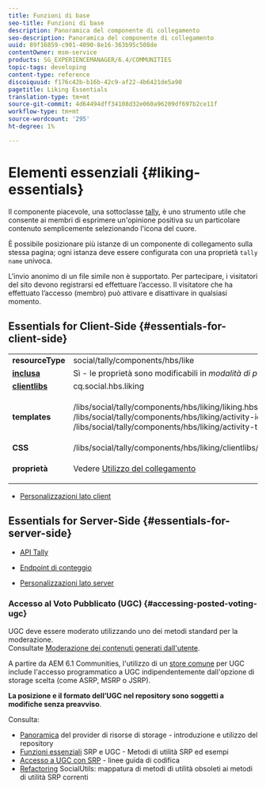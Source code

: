 ```yaml
---
title: Funzioni di base
seo-title: Funzioni di base
description: Panoramica del componente di collegamento
seo-description: Panoramica del componente di collegamento
uuid: 89f16859-c901-4090-8e16-363b95c508de
contentOwner: msm-service
products: SG_EXPERIENCEMANAGER/6.4/COMMUNITIES
topic-tags: developing
content-type: reference
discoiquuid: f176c42b-b16b-42c9-af22-4b6421de5a90
pagetitle: Liking Essentials
translation-type: tm+mt
source-git-commit: 4d64494dff34108d32e060a96209df697b2ce11f
workflow-type: tm+mt
source-wordcount: '295'
ht-degree: 1%

---
```



# Elementi essenziali {#liking-essentials}

Il componente piacevole, una sottoclasse [tally](tally.md), è uno strumento utile che consente ai membri di esprimere un&#39;opinione positiva su un particolare contenuto semplicemente selezionando l&#39;icona del cuore.

È possibile posizionare più istanze di un componente di collegamento sulla stessa pagina; ogni istanza deve essere configurata con una proprietà `tally name` univoca.

L&#39;invio anonimo di un file simile non è supportato. Per partecipare, i visitatori del sito devono registrarsi ed effettuare l’accesso. Il visitatore che ha effettuato l’accesso (membro) può attivare e disattivare in qualsiasi momento.

## Essentials for Client-Side {#essentials-for-client-side}

<table> 
 <tbody> 
  <tr> 
   <td> <strong>resourceType</strong></td> 
   <td>social/tally/components/hbs/like</td> 
  </tr> 
  <tr> 
   <td> <a href="scf.md#add-or-include-a-communities-component"><strong>inclusa</strong></a></td> 
   <td>Sì - le proprietà sono modificabili in <i>modalità di progettazione </i>modo</td> 
  </tr> 
  <tr> 
   <td> <a href="client-customize.md#clientlibs-for-scf"><strong>clientlibs</strong></a></td> 
   <td> cq.social.hbs.liking</td> 
  </tr> 
  <tr> 
   <td> <strong>templates</strong></td> 
   <td><p> /libs/social/tally/components/hbs/liking/liking.hbs<br /> /libs/social/tally/components/hbs/liking/activity-icon.hbs<br /> /libs/social/tally/components/hbs/liking/activity-title.hbs</p> </td> 
  </tr> 
  <tr> 
   <td><strong>CSS</strong></td> 
   <td> /libs/social/tally/components/hbs/liking/clientlibs/likingcomponent.css</td> 
  </tr> 
  <tr> 
   <td><strong>proprietà</strong></td> 
   <td><p>Vedere <a href="liking.md">Utilizzo del collegamento</a></p> </td> 
  </tr> 
 </tbody> 
</table>

* [Personalizzazioni lato client](client-customize.md)

## Essentials for Server-Side {#essentials-for-server-side}

* [API Tally](https://helpx.adobe.com/experience-manager/6-4/sites/developing/using/reference-materials/javadoc/com/adobe/cq/social/tally/client/api/package-summary.html)

* [Endpoint di conteggio](https://helpx.adobe.com/experience-manager/6-4/sites/developing/using/reference-materials/javadoc/com/adobe/cq/social/tally/client/endpoints/package-summary.html)

* [Personalizzazioni lato server](server-customize.md)

### Accesso al Voto Pubblicato (UGC) {#accessing-posted-voting-ugc}

UGC deve essere moderato utilizzando uno dei metodi standard per la moderazione.\
Consultate [Moderazione dei contenuti generati dall&#39;utente](moderate-ugc.md).

A partire da AEM 6.1 Communities, l&#39;utilizzo di un [store comune](working-with-srp.md) per UGC include l&#39;accesso programmatico a UGC indipendentemente dall&#39;opzione di storage scelta (come ASRP, MSRP o JSRP).

**La posizione e il formato dell’UGC nel repository sono soggetti a modifiche senza preavviso**.

Consulta:

* [Panoramica](srp.md)  del provider di risorse di storage - introduzione e utilizzo del repository
* [Funzioni essenziali](srp-and-ugc.md)  SRP e UGC - Metodi di utilità SRP ed esempi
* [Accesso a UGC con SRP](accessing-ugc-with-srp.md)  - linee guida di codifica
* [Refactoring](socialutils.md)  SocialUtils: mappatura di metodi di utilità obsoleti ai metodi di utilità SRP correnti

